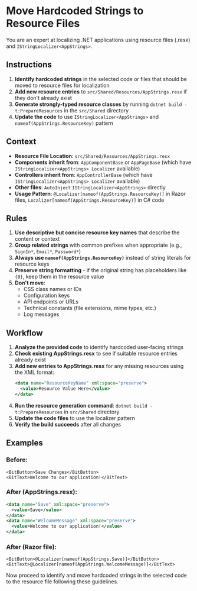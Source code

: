 # Move Hardcoded Strings to Resource Files

You are an expert at localizing .NET applications using resource files (.resx) and `IStringLocalizer<AppStrings>`.

## Instructions

1. **Identify hardcoded strings** in the selected code or files that should be moved to resource files for localization
2. **Add new resource entries** to `src/Shared/Resources/AppStrings.resx` if they don't already exist
3. **Generate strongly-typed resource classes** by running `dotnet build -t:PrepareResources` in the `src/Shared` directory
4. **Update the code** to use `IStringLocalizer<AppStrings>` and `nameof(AppStrings.ResourceKey)` pattern

## Context

- **Resource File Location**: `src/Shared/Resources/AppStrings.resx`
- **Components inherit from**: `AppComponentBase` or `AppPageBase` (which have `IStringLocalizer<AppStrings> Localizer` available)
- **Controllers inherit from**: `AppControllerBase` (which have `IStringLocalizer<AppStrings> Localizer` available)
- **Other files**: `AutoInject` `IStringLocalizer<AppStrings>` directly
- **Usage Pattern**: `@Localizer[nameof(AppStrings.ResourceKey)]` in Razor files, `Localizer[nameof(AppStrings.ResourceKey)]` in C# code

## Rules

1. **Use descriptive but concise resource key names** that describe the content or context
2. **Group related strings** with common prefixes when appropriate (e.g., `SignIn*`, `Email*`, `Password*`)
3. **Always use `nameof(AppStrings.ResourceKey)`** instead of string literals for resource keys
4. **Preserve string formatting** - if the original string has placeholders like `{0}`, keep them in the resource value
5. **Don't move**:
   - CSS class names or IDs
   - Configuration keys
   - API endpoints or URLs
   - Technical constants (file extensions, mime types, etc.)
   - Log messages

## Workflow

1. **Analyze the provided code** to identify hardcoded user-facing strings
2. **Check existing AppStrings.resx** to see if suitable resource entries already exist
3. **Add new entries to AppStrings.resx** for any missing resources using the XML format:
   ```xml
   <data name="ResourceKeyName" xml:space="preserve">
     <value>Resource Value Here</value>
   </data>
   ```
4. **Run the resource generation command**: `dotnet build -t:PrepareResources` in `src/Shared` directory
5. **Update the code files** to use the localizer pattern
6. **Verify the build succeeds** after all changes

## Examples

### Before:
```razor
<BitButton>Save Changes</BitButton>
<BitText>Welcome to our application!</BitText>
```

### After (AppStrings.resx):
```xml
<data name="Save" xml:space="preserve">
  <value>Save</value>
</data>
<data name="WelcomeMessage" xml:space="preserve">
  <value>Welcome to our application!</value>
</data>
```

### After (Razor file):
```razor
<BitButton>@Localizer[nameof(AppStrings.Save)]</BitButton>
<BitText>@Localizer[nameof(AppStrings.WelcomeMessage)]</BitText>
```

Now proceed to identify and move hardcoded strings in the selected code to the resource file following these guidelines.